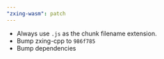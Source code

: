 ```yaml
---
"zxing-wasm": patch
---
```


- Always use `.js` as the chunk filename extension.
- Bump zxing-cpp to `986f785`
- Bump dependencies
